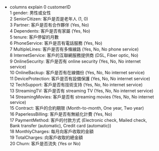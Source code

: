 * columns explain
0   customerID       
1   gender: 男性或女性            
2   SeniorCitizen: 客戶是否是老年人 (1, 0)     
3   Partner: 客戶是否有合作夥伴 (Yes, No)               
4   Dependents: 客戶是否有家屬 (Yes, No)      
5   tenure: 客戶停留的月數             
6   PhoneService: 客戶是否有電話服務 (Yes, No)      
7   MultipleLines: 客戶是否有多條線路 (Yes, No, No phone service)     
8   InternetService: 客戶的互聯網服務提供商 (DSL, Fiber optic, No)      
9   OnlineSecurity: 客戶是否有 online security (Yes, No, No internet service)    
10  OnlineBackup: 客戶是否有在線備份 (Yes, No, No internet service)       
11  DeviceProtection: 客戶是否有設備保護 (Yes, No, No internet service)       
12  TechSupport: 客戶是否有技術支持 (Yes, No, No internet service)       
13  StreamingTV: 客戶是否有 streaming TV (Yes, No, No internet service)       
14  StreamingMovies: 客戶是否有 streaming movies (Yes, No, No internet service)      
15  Contract: 客戶的合約期限 (Month-to-month, One year, Two year)         
16  PaperlessBilling: 客戶是否有無紙化計費 (Yes, No)      
17  PaymentMethod: 客戶的付款方式 (Electronic check, Mailed check, Bank transfer (automatic), Credit card (automatic))   
18  MonthlyCharges: 每月向客戶收取的金額     
19  TotalCharges: 向客戶收取的總金額   
20  Churn: 客戶是否流失 (Yes or No) 
       
